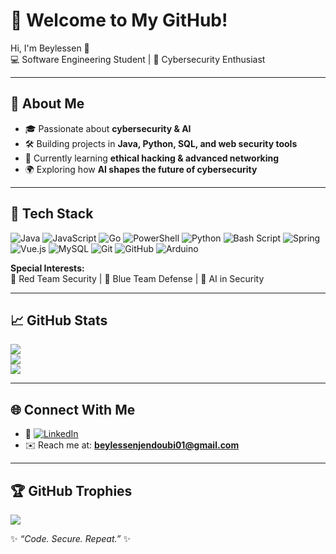 # 🌟 Welcome to My GitHub!  

Hi, I'm Beylessen  👋  
💻 Software Engineering Student | 🔐 Cybersecurity Enthusiast  

---

## 🚀 About Me  
- 🎓 Passionate about **cybersecurity & AI**  
- 🛠️ Building projects in **Java, Python, SQL, and web security tools**  
- 📖 Currently learning **ethical hacking & advanced networking**  
- 🌍 Exploring how **AI shapes the future of cybersecurity**  

---

## 🧰 Tech Stack  
![Java](https://img.shields.io/badge/java-%23ED8B00.svg?style=for-the-badge&logo=openjdk&logoColor=white) ![JavaScript](https://img.shields.io/badge/javascript-%23323330.svg?style=for-the-badge&logo=javascript&logoColor=%23F7DF1E) ![Go](https://img.shields.io/badge/go-%2300ADD8.svg?style=for-the-badge&logo=go&logoColor=white) ![PowerShell](https://img.shields.io/badge/PowerShell-%235391FE.svg?style=for-the-badge&logo=powershell&logoColor=white) ![Python](https://img.shields.io/badge/python-3670A0?style=for-the-badge&logo=python&logoColor=ffdd54) ![Bash Script](https://img.shields.io/badge/bash_script-%23121011.svg?style=for-the-badge&logo=gnu-bash&logoColor=white) ![Spring](https://img.shields.io/badge/spring-%236DB33F.svg?style=for-the-badge&logo=spring&logoColor=white) ![Vue.js](https://img.shields.io/badge/vue.js-%2335495e.svg?style=for-the-badge&logo=vuedotjs&logoColor=%234FC08D) ![MySQL](https://img.shields.io/badge/mysql-4479A1.svg?style=for-the-badge&logo=mysql&logoColor=white) ![Git](https://img.shields.io/badge/git-%23F05033.svg?style=for-the-badge&logo=git&logoColor=white) ![GitHub](https://img.shields.io/badge/github-%23121011.svg?style=for-the-badge&logo=github&logoColor=white) ![Arduino](https://img.shields.io/badge/-Arduino-00979D?style=for-the-badge&logo=Arduino&logoColor=white)

**Special Interests:**  
🔴 Red Team Security | 🔵 Blue Team Defense | 🤖 AI in Security  

---

## 📈 GitHub Stats  
![](https://github-readme-stats.vercel.app/api?username=Beylessen1&theme=synthwave&hide_border=false&include_all_commits=true&count_private=true)<br/>
![](https://nirzak-streak-stats.vercel.app/?user=Beylessen1&theme=synthwave&hide_border=false)<br/>
![](https://github-readme-stats.vercel.app/api/top-langs/?username=Beylessen1&theme=synthwave&hide_border=false&include_all_commits=true&count_private=true&layout=compact)

---

## 🌐 Connect With Me  
- 💼 [![LinkedIn](https://img.shields.io/badge/LinkedIn-%230077B5.svg?logo=linkedin&logoColor=white)](https://linkedin.com/in/https://www.linkedin.com/in/beylessen-jendoubi-93648031a/) 
- ✉️ Reach me at: **beylessenjendoubi01@gmail.com**  

---
## 🏆 GitHub Trophies
![](https://github-profile-trophy.vercel.app/?username=Beylessen1&theme=radical&no-frame=false&no-bg=false&margin-w=4)

✨ *“Code. Secure. Repeat.”* ✨  
